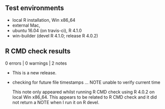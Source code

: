 ## Test environments
* local R installation, Win x86_64
* external Mac, 
* ubuntu 16.04 (on travis-ci), R 4.1.0
* win-builder (devel R 4.1.0; release R 4.0.2)

## R CMD check results

0 errors | 0 warnings | 2 notes

* This is a new release.

* checking for future file timestamps ... NOTE
  unable to verify current time

  This note only appeared whilst running R CMD check using R 4.0.2 on local Win x86_64. This appears to be related to R CMD check and it did not return a NOTE when I run it on R devel.
